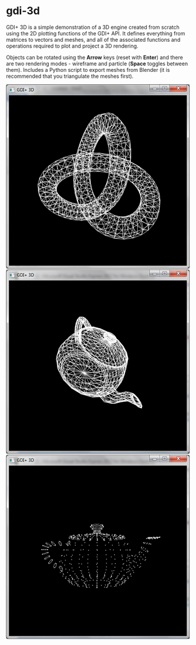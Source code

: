 # gdi-3d
GDI+ 3D is a simple demonstration of a 3D engine created from scratch using the 2D plotting functions of the GDI+ API. It defines everything from matrices to vectors and meshes, and all of the associated functions and operations required to plot and project a 3D rendering.

Objects can be rotated using the **Arrow** keys (reset with **Enter**) and there are two rendering modes - wireframe and particle (**Space** toggles between them). Includes a Python script to export meshes from Blender (it is recommended that you triangulate the meshes first).

![Wierframe twisted torus](https://raw.githubusercontent.com/george7378/gdi-3d/master/_img/1.png)
![Wireframe teapot](https://raw.githubusercontent.com/george7378/gdi-3d/master/_img/2.png)
![Particle teapot](https://raw.githubusercontent.com/george7378/gdi-3d/master/_img/3.png)
